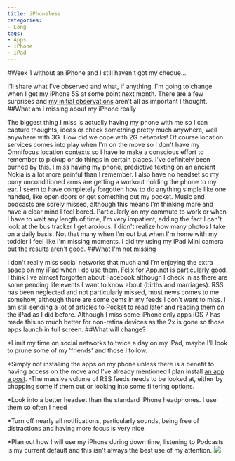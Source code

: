 ```yaml
---
title: iPhoneless
categories:
- Long
tags:
- Apps
- iPhone
- iPad
---
```


#Week 1 without an iPhone and I still haven't got my cheque...
 
I'll share what I've observed and what, if anything, I'm going to change when I get my iPhone 5S at some point next month. There are a few surprises and 
[my initial observations](http://mttmccb.net/blog/2013/iphone-free-iphone-expensive) aren't all as important I thought. 
##What am I missing about my iPhone really
 
The biggest thing I miss is actually having my phone with me so I can capture thoughts, ideas or check something pretty much 
anywhere, well anywhere with 3G. How did we cope with 2G networks! 
Of course location services comes into play when I'm on the move so I don't have my Omnifocus location contexts so I have to make a conscious effort to remember to pickup or do things in certain places. I've definitely been burned by this. 
I miss having my phone, predictive texting on an ancient Nokia is a lot more painful than I remember. I also have no headset so my puny unconditioned arms are getting a workout holding the phone to my ear. I seem to have completely forgotten how to do anything simple like one handed, like open doors or get something out my pocket. 
Music and podcasts are sorely missed, although this means I'm thinking more and have a clear mind I feel bored. Particularly on my commute to work or when I have to wait 
any length of time, I'm very impatient, adding the fact I can't look at the bus tracker I get anxious. 
I didn't realize how many photos I take on a daily basis. Not that many when I'm out but when I'm home with my toddler I feel like I'm missing moments. I did try using my iPad Mini camera but the results aren't good. 
##What I'm not missing
 
I don't really miss social networks that much and I'm enjoying the extra space on my iPad when I do use them. 
[Felix](http://tigerbears.com/felix/) for 
[App.net](http://app.net) is particularly good. I think I've almost forgotten about Facebook although I check in as there are some pending life events I want to know about (births and marriages). 
RSS has been neglected and not particularly missed, most news comes to me somehow, although there are some gems in my feeds I don't want to miss. I am still sending a lot of articles to 
[Pocket](http://getpocket.com/) to read later and reading them on the iPad as I did before. 
Although I miss some iPhone only apps iOS 7 has made this so much better for non-retina devices as the 2x is gone so those apps launch in full screen. 
##What will change?
 
*Limit my time on social networks to twice a day on my iPad, maybe I'll look to prune some of my 'friends' and those I follow.
 
*Simply not installing the apps on my phone unless there is a benefit to having access on the move and I've already mentioned I plan install 
[an app a post](http://mttmccb.net/blog/2013/an-app-a-post). -The massive volume of RSS feeds needs to be looked at, either by chopping some if them out or looking into some filtering options.
 
*Look into a better headset than the standard iPhone headphones. I use them so often I need
 
*Turn off nearly all notifications, particularly sounds, being free of distractions and having more focus is very nice.
 
*Plan out how I will use my iPhone during down time, listening to Podcasts is my current default and this isn't always the best use of my attention. 
![](/squarespace_images/static_52001c0be4b09bc7c9f838c9_52224ed3e4b0ba9919a3e0e1_523f55d0e4b0bf3851d5fa36_1379882449150_iphone-%28null%29-0.jpg_)
